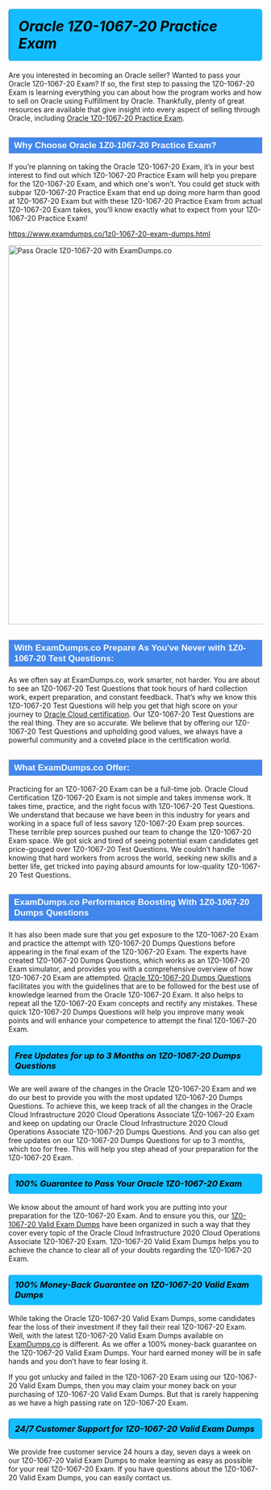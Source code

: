 <h1>                <strong><span style="display: block; color: #000000; background: #14BDFF; border: 0.5px solid #AED6F1; border-left: 3px solid #3498DB; padding: .6em; border-radius: 6px;">                     <em>Oracle 1Z0-1067-20 <span class="exam_variation">Practice Exam</span> </em>                </span></strong>            </h1>                        <p>Are you interested in becoming an Oracle seller? Wanted to pass your Oracle 1Z0-1067-20 Exam? If so, the first step to passing the 1Z0-1067-20 Exam is             learning everything you can about how the program works and how to sell on Oracle using Fulfillment by Oracle. Thankfully, plenty of great resources             are available that give insight into every aspect of selling through Oracle, including <a href="https://www.examdumps.co/1z0-1067-20-exam-dumps.html">Oracle 1Z0-1067-20 <span class="exam_variation">Practice Exam</span></a>.</p>                        <h2 style="background: #4287ec; border: 1px solid #cccccc; padding: 5px 10px;">                <span style="color: #ffffff;">                    <span style="font-size: 11pt;">                        <span style="line-height: normal;">                            <span style="font-family: Calibri,sans-serif;">                                <strong>                                    <span style="font-size: 13.0pt;">Why Choose Oracle 1Z0-1067-20 <span class="exam_variation">Practice Exam</span>?</span>                                </strong>                            </span>                        </span>                    </span>                </span>            </h2>                        <p>If you’re planning on taking the Oracle 1Z0-1067-20 Exam, it’s in your best interest to find out which 1Z0-1067-20 <span class="exam_variation">Practice Exam</span> will help you prepare for the 1Z0-1067-20 Exam,             and which one's won’t. You could get stuck with subpar 1Z0-1067-20 <span class="exam_variation">Practice Exam</span> that end up doing more harm than good at 1Z0-1067-20 Exam but with these 1Z0-1067-20 <span class="exam_variation">Practice Exam</span>             from actual 1Z0-1067-20 Exam takes, you’ll know exactly what to expect from your 1Z0-1067-20 <span class="exam_variation">Practice Exam</span>!</p>                                    <p><a href="https://www.examdumps.co/1z0-1067-20-exam-dumps.html">https://www.examdumps.co/1z0-1067-20-exam-dumps.html</a></p>                        <p><a href="https://www.examdumps.co/"><img src="https://www.examdumps.co//images/banners/big-sale-20-percent-discount-offer-examdumps.jpg" class="postImage" alt="Pass Oracle 1Z0-1067-20 with ExamDumps.co" width="750"></a></p>                                        <h2 style="background: #4287ec; border: 1px solid #cccccc; padding: 5px 10px;">                <span style="color: #ffffff;">                    <span style="font-size: 11pt;">                        <span style="line-height: normal;">                            <span style="font-family: Calibri,sans-serif;">                                <strong>                                    <span style="font-size: 13.0pt;">With ExamDumps.co Prepare As You've Never with 1Z0-1067-20 <span class="exam_variation2">Test Questions</span>:</span>                                </strong>                            </span>                        </span>                    </span>                </span>            </h2>                        <p>As we often say at ExamDumps.co, work smarter, not harder. You are about to see an 1Z0-1067-20 <span class="exam_variation2">Test Questions</span> that took hours of hard collection work,             expert preparation, and constant feedback. That’s why we know this 1Z0-1067-20 <span class="exam_variation2">Test Questions</span> will help you get that high score on your journey to             <a href="https://www.examdumps.co/oracle-cloud-exam-dumps.html">Oracle Cloud  certification</a>. Our 1Z0-1067-20 <span class="exam_variation2">Test Questions</span> are the real thing. They are so accurate. We believe that by offering             our 1Z0-1067-20 <span class="exam_variation2">Test Questions</span> and upholding good values, we always have a powerful community and a coveted place in the certification world.</p>                        <h2 style="background: #4287ec; border: 1px solid #cccccc; padding: 5px 10px;">                <span style="color: #ffffff;">                    <span style="font-size: 11pt;">                        <span style="line-height: normal;">                            <span style="font-family: Calibri,sans-serif;">                                <strong>                                    <span style="font-size: 13.0pt;">What ExamDumps.co Offer:</span>                                </strong>                            </span>                        </span>                    </span>                </span>            </h2>                        <p>Practicing for an 1Z0-1067-20 Exam can be a full-time job. Oracle Cloud  Certification 1Z0-1067-20 Exam is not simple and takes immense work.             It takes time, practice, and the right focus with 1Z0-1067-20 <span class="exam_variation2">Test Questions</span>. We understand that because we have been in this industry for years and working in a             space full of less savory 1Z0-1067-20 Exam prep sources. These terrible prep sources pushed our team to change the 1Z0-1067-20 Exam space. We got sick and             tired of seeing potential exam candidates get price-gouged over 1Z0-1067-20 <span class="exam_variation2">Test Questions</span>. We couldn’t handle knowing that hard workers from across the world,             seeking new skills and a better life, get tricked into paying absurd amounts for low-quality 1Z0-1067-20 <span class="exam_variation2">Test Questions</span>.</p>                        <h2 style="background: #4287ec; border: 1px solid #cccccc; padding: 5px 10px;">                <span style="color: #ffffff;">                    <span style="font-size: 11pt;">                        <span style="line-height: normal;">                            <span style="font-family: Calibri,sans-serif;">                                <strong>                                    <span style="font-size: 13.0pt;">ExamDumps.co Performance Boosting With 1Z0-1067-20 <span class="exam_variation3">Dumps Questions</span></span>                                </strong>                            </span>                        </span>                    </span>                </span>            </h2>                        <p>It has also been made sure that you get exposure to the 1Z0-1067-20 Exam and practice the attempt with 1Z0-1067-20 <span class="exam_variation3">Dumps Questions</span> before appearing in             the final exam of the 1Z0-1067-20 Exam. The experts have created 1Z0-1067-20 <span class="exam_variation3">Dumps Questions</span>, which works as an 1Z0-1067-20 Exam simulator, and provides you with             a comprehensive overview of how 1Z0-1067-20 Exam are attempted. <a href="https://www.examdumps.co/oracle-exam-dumps.html">Oracle 1Z0-1067-20 <span class="exam_variation3">Dumps Questions</span></a> facilitates you with the guidelines that are to be followed             for the best use of knowledge learned from the Oracle 1Z0-1067-20 Exam. It also helps to repeat all the 1Z0-1067-20 Exam concepts and rectify any mistakes.             These quick 1Z0-1067-20 <span class="exam_variation3">Dumps Questions</span> will help you improve many weak points and will enhance your competence to attempt the final 1Z0-1067-20 Exam.</p>                        <h3>                <strong>                    <span style="display: block; color: #000000; background: #14BDFF; border: 0.5px solid #AED6F1; border-left: 3px solid #3498DB; padding: .6em; border-radius: 6px;">                        <em>Free Updates for up to 3 Months on 1Z0-1067-20 <span class="exam_variation3">Dumps Questions</span></em>                    </span>                </strong>            </h3>                        <p>We are well aware of the changes in the Oracle 1Z0-1067-20 Exam and we do our best to provide you with the most updated 1Z0-1067-20 <span class="exam_variation3">Dumps Questions</span>.             To achieve this, we keep track of all the changes in the Oracle Cloud Infrastructure 2020 Cloud Operations Associate 1Z0-1067-20 Exam and keep on updating our             Oracle Cloud Infrastructure 2020 Cloud Operations Associate 1Z0-1067-20 <span class="exam_variation3">Dumps Questions</span>. And you can also get free updates on our 1Z0-1067-20 <span class="exam_variation3">Dumps Questions</span> for up to 3 months,             which too for free. This will help you step ahead of your preparation for the 1Z0-1067-20 Exam.</p>                        <h3>                <strong>                    <span style="display: block; color: #000000; background: #14BDFF; border: 0.5px solid #AED6F1; border-left: 3px solid #3498DB; padding: .6em; border-radius: 6px;">                        <em>100% Guarantee to Pass Your Oracle 1Z0-1067-20 Exam</em>                    </span>                </strong>            </h3>                        <p>We know about the amount of hard work you are putting into your preparation for the 1Z0-1067-20 Exam. And to ensure you this, our <a href="https://www.examdumps.co/1z0-1067-20-exam-dumps.html">1Z0-1067-20 <span class="exam_variation4">Valid Exam Dumps</span></a>             have been organized in such a way that they cover every topic of the Oracle Cloud Infrastructure 2020 Cloud Operations Associate 1Z0-1067-20 Exam. 1Z0-1067-20 <span class="exam_variation4">Valid Exam Dumps</span>             helps you to achieve the chance to clear all of your doubts regarding the 1Z0-1067-20 Exam.</p>                        <h3>                <strong>                    <span style="display: block; color: #000000; background: #14BDFF; border: 0.5px solid #AED6F1; border-left: 3px solid #3498DB; padding: .6em; border-radius: 6px;">                        <em>100% Money-Back Guarantee on 1Z0-1067-20 <span class="exam_variation4">Valid Exam Dumps</span> </em>                    </span>                </strong>            </h3>                        <p>While taking the Oracle 1Z0-1067-20 <span class="exam_variation4">Valid Exam Dumps</span>, some candidates fear the loss of their investment if they fail their real 1Z0-1067-20 Exam. Well, with the latest             1Z0-1067-20 <span class="exam_variation4">Valid Exam Dumps</span> available on <a href="https://www.examdumps.co/oracle-cloud-exam-dumps.html">ExamDumps.co</a> is different. As we offer a 100% money-back guarantee on the 1Z0-1067-20 <span class="exam_variation4">Valid Exam Dumps</span>. Your hard earned money will be             in safe hands and you don’t have to fear losing it.</p>                        <p>If you got unlucky and failed in the 1Z0-1067-20 Exam using our 1Z0-1067-20 <span class="exam_variation4">Valid Exam Dumps</span>, then you may claim your money back on your purchasing of 1Z0-1067-20 <span class="exam_variation4">Valid Exam Dumps</span>.             But that is rarely happening as we have a high passing rate on 1Z0-1067-20 Exam.</p>                        <h3>                <strong>                    <span style="display: block; color: #000000; background: #14BDFF; border: 0.5px solid #AED6F1; border-left: 3px solid #3498DB; padding: .6em; border-radius: 6px;">                        <em>24/7 Customer Support for 1Z0-1067-20 <span class="exam_variation4">Valid Exam Dumps</span></em>                    </span>                </strong>            </h3>                        <p>We provide free customer service 24 hours a day, seven days a week on our 1Z0-1067-20 <span class="exam_variation4">Valid Exam Dumps</span> to make learning as easy as possible for your             real 1Z0-1067-20 Exam. If you have questions about the 1Z0-1067-20 <span class="exam_variation4">Valid Exam Dumps</span>, you can easily contact us.</p>                    
